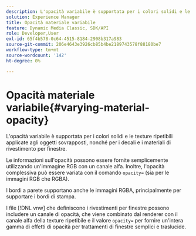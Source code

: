 ```yaml
---
description: L'opacità variabile è supportata per i colori solidi e le texture ripetibili applicate agli oggetti sovrapposti, nonché per i decali e i materiali di rivestimento per finestre.
solution: Experience Manager
title: Opacità materiale variabile
feature: Dynamic Media Classic, SDK/API
role: Developer,User
exl-id: 65f4b578-0c64-4515-8184-2908b317a983
source-git-commit: 206e4643e3926cb85b4be2189743578f88180be7
workflow-type: tm+mt
source-wordcount: '142'
ht-degree: 0%

---
```


# Opacità materiale variabile{#varying-material-opacity}

L&#39;opacità variabile è supportata per i colori solidi e le texture ripetibili applicate agli oggetti sovrapposti, nonché per i decali e i materiali di rivestimento per finestre.

Le informazioni sull&#39;opacità possono essere fornite semplicemente utilizzando un&#39;immagine RGB con un canale alfa. Inoltre, l&#39;opacità complessiva può essere variata con il comando `opacity=` (sia per le immagini RGB che RGBA).

I bordi a parete supportano anche le immagini RGBA, principalmente per supportare i bordi di stampa.

I file [!DNL vnw] che definiscono i rivestimenti per finestre possono includere un canale di opacità, che viene combinato dal renderer con il canale alfa della texture ripetibile e il valore `opacity=` per fornire un&#39;intera gamma di effetti di opacità per trattamenti di finestre semplici e traslucide.
